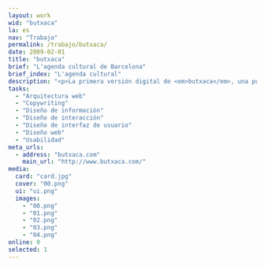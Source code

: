```yaml
---
layout: work
wid: "butxaca"
la: es
nav: "Trabajo"
permalink: /trabajo/butxaca/
date: 2009-02-01
title: "butxaca"
brief: "L'agenda cultural de Barcelona"
brief_index: "L'agenda cultural"
description: "<p>La primera versión digital de <em>butxaca</em>, una publicación mensual gratuita que detalla cada mes la agenda cultural de Barcelona.</p>"
tasks:
  - "Arquitectura web"
  - "Copywriting"
  - "Diseño de información"
  - "Diseño de interacción"
  - "Diseño de interfaz de usuario"
  - "Diseño web"
  - "Usabilidad"
meta_urls:
  - address: "butxaca.com"
    main_url: "http://www.butxaca.com/"
media:
  card: "card.jpg"
  cover: "00.png"
  ui: "ui.png"
  images:
    - "00.png"
    - "01.png"
    - "02.png"
    - "03.png"
    - "04.png"
online: 0
selected: 1
---
```


